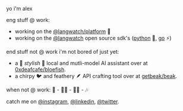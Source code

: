 yo i'm alex

eng stuff @ work:
- working on the [@langwatch/platform](https://github.com/langwatch/langwatch/) 🏰
- working on the [@langwatch](https://github.com/langwatch) open source sdk's ([python](https://github.com/langwatch/langwatch/tree/main/python-sdk) 🐍, [go](https://github.com/langwatch/langwatch/tree/main/sdk-go) ⚡)

end stuff not @ work i'm not bored of just yet:
- a 💅 *stylish* 💅 local and mutli-model AI assistant over at [0xdeafcafe/bloefish](https://github.com/0xdeafcafe/bloefish).
- a chirpy 🐦 and feathery 🪶 API crafting tool over at [getbeak/beak](https://github.com/getbeak/beak).

when not @ work: 🥳 - 🧑‍💻 - 🧑‍🍳 - 🎶

catch me on [@instagram](https://instagram.com/afr.png), [@linkedin](https://www.linkedin.com/in/alexforbesreed/), [@twitter](https://x.com/alexforbesreed).
